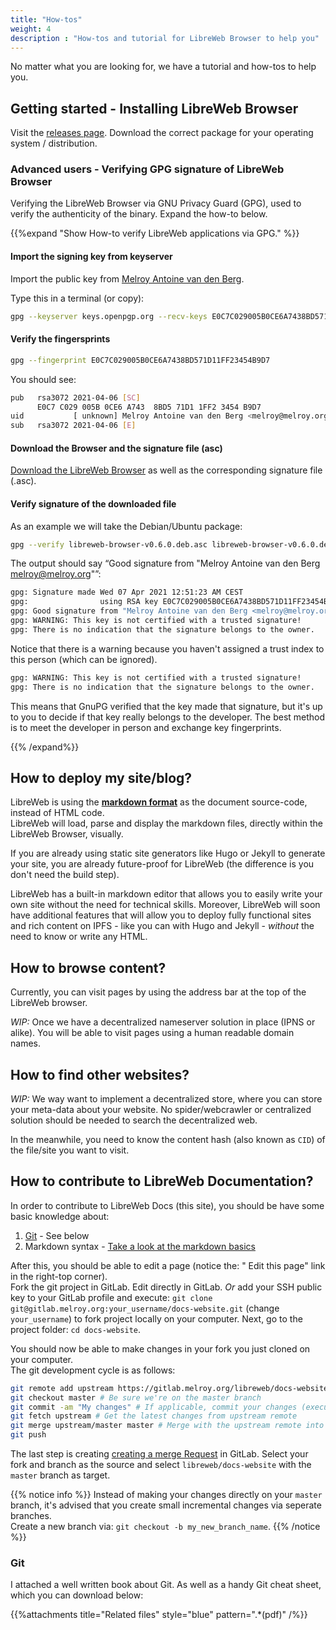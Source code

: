 ```yaml
---
title: "How-tos"
weight: 4
description : "How-tos and tutorial for LibreWeb Browser to help you"
---
```


No matter what you are looking for, we have a tutorial and how-tos to help you.

## Getting started - Installing LibreWeb Browser

Visit the [releases page](https://gitlab.melroy.org/libreweb/browser/-/releases "External link"). Download the correct package for your operating system / distribution.

### Advanced users - Verifying GPG signature of LibreWeb Browser

Verifying the LibreWeb Browser via GNU Privacy Guard (GPG), used to verify the authenticity of the binary. Expand the how-to below.

{{%expand "Show How-to verify LibreWeb applications via GPG." %}}

#### Import the signing key from keyserver

Import the public key from [Melroy Antoine van den Berg](https://keys.openpgp.org/search?q=E0C7C029005B0CE6A7438BD571D11FF23454B9D7 "External link").

Type this in a terminal (or copy):

```sh
gpg --keyserver keys.openpgp.org --recv-keys E0C7C029005B0CE6A7438BD571D11FF23454B9D7
```

#### Verify the fingersprints

```sh
gpg --fingerprint E0C7C029005B0CE6A7438BD571D11FF23454B9D7
```

You should see:

```sh
pub   rsa3072 2021-04-06 [SC]
      E0C7 C029 005B 0CE6 A743  8BD5 71D1 1FF2 3454 B9D7
uid           [ unknown] Melroy Antoine van den Berg <melroy@melroy.org>
sub   rsa3072 2021-04-06 [E]
```

#### Download the Browser and the signature file (asc)

[Download the LibreWeb Browser](https://gitlab.melroy.org/libreweb/browser/-/releases "External link") as well as the corresponding signature file (.asc).

#### Verify signature of the downloaded file

As an example we will take the Debian/Ubuntu package:

```sh
gpg --verify libreweb-browser-v0.6.0.deb.asc libreweb-browser-v0.6.0.deb
```

The output should say “Good signature from "Melroy Antoine van den Berg <melroy@melroy.org>"”:

```sh
gpg: Signature made Wed 07 Apr 2021 12:51:23 AM CEST
gpg:                using RSA key E0C7C029005B0CE6A7438BD571D11FF23454B9D7
gpg: Good signature from "Melroy Antoine van den Berg <melroy@melroy.org>" [unknown]
gpg: WARNING: This key is not certified with a trusted signature!
gpg: There is no indication that the signature belongs to the owner.
```

Notice that there is a warning because you haven't assigned a trust index to this person (which can be ignored).

```sh
gpg: WARNING: This key is not certified with a trusted signature!
gpg: There is no indication that the signature belongs to the owner.
```

This means that GnuPG verified that the key made that signature, but it's up to you to decide if that key really belongs to the developer. The best method is to meet the developer in person and exchange key fingerprints.

{{% /expand%}}

## How to deploy my site/blog?

LibreWeb is using the **[markdown format](https://www.markdownguide.org/basic-syntax/)** as the document source-code, instead of HTML code.   
LibreWeb will load, parse and display the markdown files, directly within the LibreWeb Browser, visually.

If you are already using static site generators like Hugo or Jekyll to generate your site, you are already future-proof for LibreWeb (the difference is you don't need the build step).

LibreWeb has a built-in markdown editor that allows you to easily write your own site without the need for technical skills. Moreover, LibreWeb will soon have additional features that will allow you to deploy fully functional sites and rich content on IPFS - like you can with Hugo and Jekyll - *without* the need to know or write any HTML.

## How to browse content?

Currently, you can visit pages by using the address bar at the top of the LibreWeb browser. 

*WIP:* Once we have a decentralized nameserver solution in place (IPNS or alike). You will be able to visit pages using a human readable domain names.

## How to find other websites?

*WIP:* We way want to implement a decentralized store, where you can store your meta-data about your website. No spider/webcrawler or centralized solution should be needed to search the decentralized web.

In the meanwhile, you need to know the content hash (also known as `CID`) of the file/site you want to visit.

## How to contribute to LibreWeb Documentation?

In order to contribute to LibreWeb Docs (this site), you should be have some basic knowledge about:

1. [Git](#git) - See below
2. Markdown syntax - [Take a look at the markdown basics](https://www.markdownguide.org/basic-syntax/ "External link")

After this, you should be able to edit a page (notice the: "<i class="fas fa-code-branch"></i> Edit this page" link in the right-top corner).  
Fork the git project in GitLab. Edit directly in GitLab. *Or* add your SSH public key to your GitLab profile and execute: `git clone git@gitlab.melroy.org:your_username/docs-website.git` (change `your_username`) to fork project locally on your computer. Next, go to the project folder: `cd docs-website`.

You should now be able to make changes in your fork you just cloned on your computer.  
The git development cycle is as follows:

```sh
git remote add upstream https://gitlab.melroy.org/libreweb/docs-website.git # Add the original repository as upstream remote in git
git checkout master # Be sure we're on the master branch
git commit -am "My changes" # If applicable, commit your changes (execute "git add -A" before, if you also added new files)
git fetch upstream # Get the latest changes from upstream remote
git merge upstream/master master # Merge with the upstream remote into your local master branch fork
git push
```

The last step is creating [creating a merge Request](https://gitlab.melroy.org/libreweb/docs-website/-/merge_requests "External link") in GitLab. Select your fork and branch as the source and select `libreweb/docs-website` with the `master` branch as target.

{{% notice info %}}
Instead of making your changes directly on your `master` branch, it's advised that you create small incremental changes via seperate branches.  
Create a new branch via: `git checkout -b my_new_branch_name`.
{{% /notice %}}

### Git

I attached a well written book about Git. As well as a handy Git cheat sheet, which you can download below:

{{%attachments title="Related files" style="blue" pattern=".*(pdf)" /%}}
